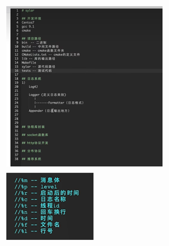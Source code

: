 <img src="photo/image-20230209232002241.png" alt="image-20230209232002241" style="zoom: 50%;" />

![image-20230525130215326](photo/image-20230525130215326.png)